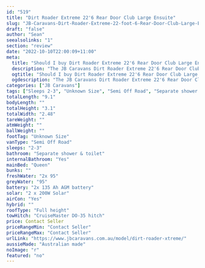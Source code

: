 ```yaml
---
id: "519"
title: "Dirt Roader Extreme 22'6 Rear Door Club Large Ensuite"
slug: "JB-Caravans-Dirt-Roader-Extreme-22-foot-6-Rear-Door-Club-Large-Ensuite"
draft: "false"
author: "Sean"
seealsolinks: "1"
section: "review"
date: "2022-10-10T22:00:09+11:00"
meta:
  title: "Should I buy Dirt Roader Extreme 22'6 Rear Door Club Large Ensuite by JB Caravans?"
  description: "The JB Caravans Dirt Roader Extreme 22'6 Rear Door Club Large Ensuite is classed as Semi Off Road, and sleeps 2-3 people. It is Australian made and comes in at Unknown Size. It generally has Separate shower & toilet."
  ogtitle: "Should I buy Dirt Roader Extreme 22'6 Rear Door Club Large Ensuite by JB Caravans?"
  ogdescription: "The JB Caravans Dirt Roader Extreme 22'6 Rear Door Club Large Ensuite is classed as Semi Off Road, and sleeps 2-3 people. It is Australian made and comes in at Unknown Size. It generally has Separate shower & toilet."
categories: ["JB Caravans"]
tags: ["Sleeps 2-3", "Unknown Size", "Semi Off Road", "Separate shower & toilet", "Full height", "Price Unknown", "Australian made"]
totalLength: "9.1"
bodyLength: ""
totalHeight: "3.1"
totalWidth: "2.48"
tareWeight: ""
atmWeight: ""
ballWeight: ""
footTag: "Unknown Size"
vanType: "Semi Off Road"
sleeps: "2-3"
bathroom: "Separate shower & toilet"
internalBathroom: "Yes"
mainBed: "Queen"
bunks: ""
freshWater: "2x 95"
greyWater: "95"
battery: "2x 135 Ah AGM battery"
solar: "2 x 200W Solar"
airCon: "Yes"
hybrid: ""
roofType: "Full height"
towHitch: "CruiseMaster DO-35 hitch"
price: Contact Seller
priceRangeMin: "Contact Seller"
priceRangeMax: "Contact Seller"
urlLink: "https://www.jbcaravans.com.au/model/dirt-roader-xtreme/"
aussieMade: "Australian made"
noImage: "r"
featured: "no"
---
```

